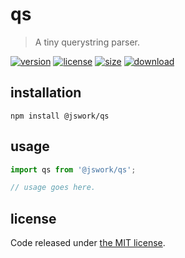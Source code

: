 # qs
> A tiny querystring parser.

[![version][version-image]][version-url]
[![license][license-image]][license-url]
[![size][size-image]][size-url]
[![download][download-image]][download-url]

## installation
```shell
npm install @jswork/qs
```

## usage
```js
import qs from '@jswork/qs';

// usage goes here.
```

## license
Code released under [the MIT license](https://github.com/afeiship/qs/blob/master/LICENSE.txt).

[version-image]: https://img.shields.io/npm/v/@jswork/qs
[version-url]: https://npmjs.org/package/@jswork/qs

[license-image]: https://img.shields.io/npm/l/@jswork/qs
[license-url]: https://github.com/afeiship/qs/blob/master/LICENSE.txt

[size-image]: https://img.shields.io/bundlephobia/minzip/@jswork/qs
[size-url]: https://github.com/afeiship/qs/blob/master/dist/qs.min.js

[download-image]: https://img.shields.io/npm/dm/@jswork/qs
[download-url]: https://www.npmjs.com/package/@jswork/qs
